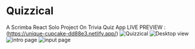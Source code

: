 # Quizzical
A Scrimba React Solo Project On Trivia Quiz App
LIVE PREVIEW :(https://unique-cupcake-dd88e3.netlify.app/)
![Quizzical](https://user-images.githubusercontent.com/95982650/209960698-96ea73be-7061-43c5-896e-d5acc8f1e3c9.png)
![Desktop view](https://user-images.githubusercontent.com/95982650/209960921-9df2a640-d98d-4bab-82e9-fab1e726a902.png)
![intro page](https://user-images.githubusercontent.com/95982650/209961004-f7d7801a-aee0-4bf0-8dae-6b2006fd7a08.png)
![input page](https://user-images.githubusercontent.com/95982650/209961074-a3f09d8d-2d66-4773-b924-a5980ac22671.png)
